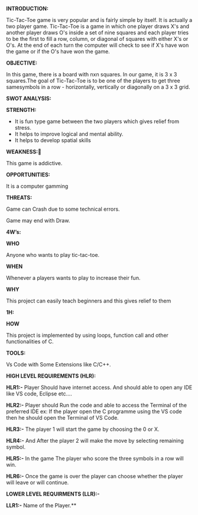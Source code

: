 ﻿**INTRODUCTION:**

Tic-Tac-Toe game is very popular and is fairly simple by itself. It is actually a two player game. Tic-Tac-Toe is a game in which one player draws X's and another player draws O's inside a set of nine squares and each player tries to be the first to fill a row, column, or diagonal of squares with either X's or O's. At the end of each turn the computer will check to see if X's have won the game or if the O's have won the game.

**OBJECTIVE:**

In this game, there is a board with nxn squares. In our game, it is 3 x 3 squares.The goal of Tic-Tac-Toe is to be one of the players to get three samesymbols in a row - horizontally, vertically or diagonally on a 3 x 3 grid.

**SWOT ANALYSIS:**

**STRENGTH:**

- It is fun type game between the two players which gives relief from stress.
- It helps to improve logical and mental ability.
- It helps to develop spatial skills

**WEAKNESS:**

This game is addictive.

**OPPORTUNITIES:**

It is a computer gamming

**THREATS:**

Game can Crash due to some technical errors.

Game may end with Draw.

**4W’s:**

**WHO**

Anyone who wants to play tic-tac-toe.

**WHEN**

Whenever a players wants to play to increase their fun.

**WHY**

This project can easily teach beginners and this gives relief to them

**1H:**

**HOW**

This project is implemented by using loops, function call and other functionalities of C.

**TOOLS:**

Vs Code with Some Extensions like C/C++.

**HIGH LEVEL REQUIREMENTS (HLR):**

**HLR1:-** Player Should have internet access. And should able to open any IDE like VS code, Eclipse etc….

**HLR2:-** Player should Run the code and able to access the Terminal of the preferred IDE ex: If the player open the C programme using the VS code then he should open the Terminal of VS Code.

**HLR3:-** The player 1 will start the game by choosing the 0 or X. 

**HLR4:-** And After the player 2 will make the move by selecting remaining symbol.

**HLR5:-**  In the game The player who score the three symbols in a row will win.

**HLR6:-**  Once the game is over the player can choose whether the player will leave or will continue.

**LOWER LEVEL REQUIRMENTS (LLR):-**

**LLR1:-** Name of the Player.** 

